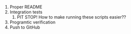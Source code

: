1. Proper README
2. Integration tests
   1. PIT STOP! How to make running these scripts easier??
3. Programtic verification
4. Push to GitHub